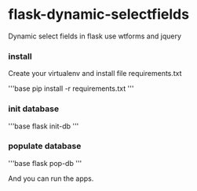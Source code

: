 # flask-dynamic-selectfields
Dynamic select fields in flask use wtforms and jquery

### install
Create your virtualenv and install file requirements.txt

'''base
pip install -r requirements.txt
'''

### init database
'''base
flask init-db
'''

### populate database
'''base
flask pop-db
'''

And you can run the apps.
